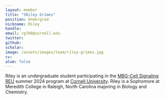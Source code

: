 ```yaml
---
layout: member
title: "SRiley Grimes"
position: Undergrad
nickname: Riley
handle: 
email: rg788@cornell.edu
twitter: 
github: 
scholar: 
image: /assets/images/team/riley-grimes.jpg
cv: 
alum: false
---
```

Riley is an undergraduate student participating in the [MBG-Cell Signaling REU] summer 2024 program at [Cornell University]. Riley is a Sophomore at Meredith College in Raleigh, North Carolina
majoring in Biology and Chemistry. 

[Cornell University]: https://www.cornell.edu/
[MBG-Cell Signaling REU]: https://cals.cornell.edu/molecular-biology-genetics/academics/undergraduate/summer-research-experience-undergraduates-reu-program
